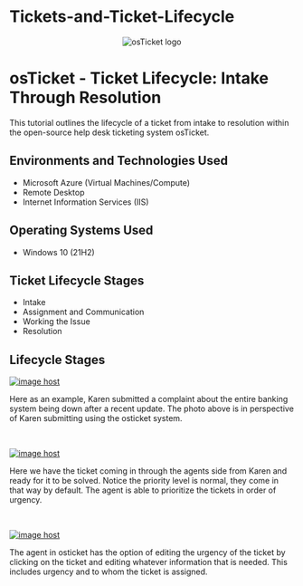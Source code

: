 # Tickets-and-Ticket-Lifecycle
<p align="center">
<img src="https://i.imgur.com/Clzj7Xs.png" alt="osTicket logo"/>
</p>

<h1>osTicket - Ticket Lifecycle: Intake Through Resolution</h1>
This tutorial outlines the lifecycle of a ticket from intake to resolution within the open-source help desk ticketing system osTicket.<br />


<h2>Environments and Technologies Used</h2>

- Microsoft Azure (Virtual Machines/Compute)
- Remote Desktop
- Internet Information Services (IIS)

<h2>Operating Systems Used </h2>

- Windows 10</b> (21H2)

<h2>Ticket Lifecycle Stages</h2>

- Intake
- Assignment and Communication
- Working the Issue
- Resolution

<h2>Lifecycle Stages</h2>

<p>
<a href="https://imgbox.com/Vfur155o" target="_blank"><img src="https://thumbs2.imgbox.com/5c/c3/Vfur155o_t.png" alt="image host"/></a>
</p>
<p>
Here as an example, Karen submitted a complaint about the entire banking system being down after a recent update. The photo above is in perspective of Karen submitting using the osticket system.
</p>
<br />

<p>
<a href="https://imgbox.com/EcXWNYpG" target="_blank"><img src="https://thumbs2.imgbox.com/43/b1/EcXWNYpG_t.png" alt="image host"/></a></p>
<p>
Here we have the ticket coming in through the agents side from Karen and ready for it to be solved. Notice the priority level is normal, they come in that way by default. The agent is able to prioritize the tickets in order of urgency. </p>
<br />

<p>
<a href="https://imgbox.com/YPlqtcZc" target="_blank"><img src="https://thumbs2.imgbox.com/4e/41/YPlqtcZc_t.png" alt="image host"/></a></p>
<p>
The agent in osticket has the option of editing the urgency of the ticket by clicking on the ticket and editing whatever information that is needed. This includes urgency and to whom the ticket is assigned.
</p>
<br />
